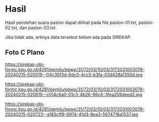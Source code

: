 # Hasil

Hasil perolehan suara paslon dapat dilihat pada file paslon-01.txt, paslon-02.txt, dan paslon-03.txt.

Jika tidak ada, artinya data tersebut belum ada pada SIREKAP.

## Foto C Plano

https://sirekap-obj-formc.kpu.go.id/4291/pemilu/ppwp/31/72/03/10/03/3172031003078-20240215-020519--04c30f3d-6dc0-4cc5-b3fa-03d428a1350d.jpg

https://sirekap-obj-formc.kpu.go.id/4291/pemilu/ppwp/31/72/03/10/03/3172031003078-20240215-020619--c014c6a0-01c3-4b26-96c6-3fea259deed2.jpg

https://sirekap-obj-formc.kpu.go.id/4291/pemilu/ppwp/31/72/03/10/03/3172031003078-20240215-020723--a183cff9-0974-41d3-8ea3-5674718a1537.jpg
